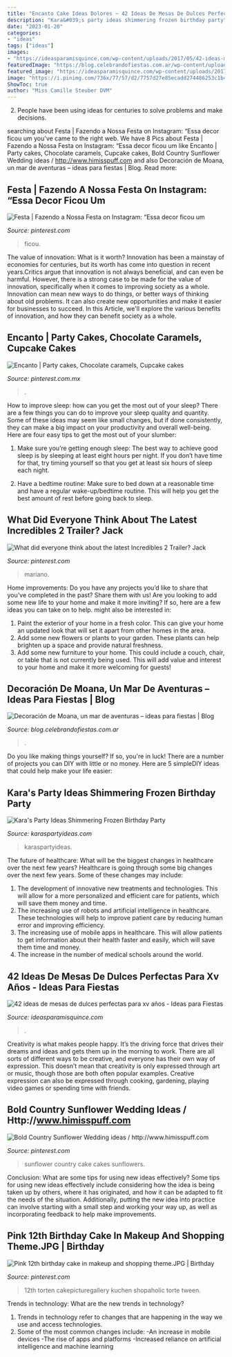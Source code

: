 ```yaml
---
title: "Encanto Cake Ideas Dolores ~ 42 Ideas De Mesas De Dulces Perfectas Para Xv Años"
description: "Kara&#039;s party ideas shimmering frozen birthday party"
date: "2023-01-20"
categories:
- "ideas"
tags: ["ideas"]
images:
- "https://ideasparamisquince.com/wp-content/uploads/2017/05/42-ideas-mesas-dulces-perfectas-xv-anos-4.jpg"
featuredImage: "https://blog.celebrandofiestas.com.ar/wp-content/uploads/2017/01/invitaciones_moana_printable_party_imprimible.jpg"
featured_image: "https://ideasparamisquince.com/wp-content/uploads/2017/05/42-ideas-mesas-dulces-perfectas-xv-anos-4.jpg"
image: "https://i.pinimg.com/736x/77/57/d2/7757d27e85ecadd274486253c1b49b6d--cute-birthday-cakes-th-birthday.jpg"
ShowToc: true
author: "Miss Camille Steuber DVM"
---
```



2. People have been using ideas for centuries to solve problems and make decisions.

	

		
searching about Festa | Fazendo a Nossa Festa on Instagram: “Essa decor ficou um you've came to the right web. We have 8 Pics about Festa | Fazendo a Nossa Festa on Instagram: “Essa decor ficou um like Encanto | Party cakes, Chocolate caramels, Cupcake cakes, Bold Country Sunflower Wedding ideas / http://www.himisspuff.com and also Decoración de Moana, un mar de aventuras – ideas para fiestas | Blog. Read more:
		
    
## Festa | Fazendo A Nossa Festa On Instagram: “Essa Decor Ficou Um

<img loading=lazy src="https://i.pinimg.com/originals/01/ce/92/01ce924e2e89a35355a3f431e6d1bd66.jpg" onerror="this.onerror=null;this.src='https://tse1.mm.bing.net/th?id=OIP.RYI91bbgCwLOIAfufdtndwHaJR&amp;pid=15.1';" alt="Festa | Fazendo a Nossa Festa on Instagram: “Essa decor ficou um">

_Source: pinterest.com_

>ficou. 

	

The value of innovation: What is it worth?
Innovation has been a mainstay of economies for centuries, but its worth has come into question in recent years.Critics argue that innovation is not always beneficial, and can even be harmful. However, there is a strong case to be made for the value of innovation, specifically when it comes to improving society as a whole. Innovation can mean new ways to do things, or better ways of thinking about old problems. It can also create new opportunities and make it easier for businesses to succeed. In this Article, we'll explore the various benefits of innovation, and how they can benefit society as a whole.

    
## Encanto | Party Cakes, Chocolate Caramels, Cupcake Cakes

<img loading=lazy src="https://i.pinimg.com/736x/48/18/7a/48187a05b56f8f48c03375b895c40f05.jpg" onerror="this.onerror=null;this.src='https://tse4.mm.bing.net/th?id=OIP.vl3-5F_9IScVTZBDhVIZbgHaHE&amp;pid=15.1';" alt="Encanto | Party cakes, Chocolate caramels, Cupcake cakes">

_Source: pinterest.com.mx_

>. 

	

How to improve sleep: how can you get the most out of your sleep?
There are a few things you can do to improve your sleep quality and quantity. Some of these ideas may seem like small changes, but if done consistently, they can make a big impact on your productivity and overall well-being. Here are four easy tips to get the most out of your slumber: 
1. Make sure you’re getting enough sleep: The best way to achieve good sleep is by sleeping at least eight hours per night. If you don’t have time for that, try timing yourself so that you get at least six hours of sleep each night. 

2. Have a bedtime routine: Make sure to bed down at a reasonable time and have a regular wake-up/bedtime routine. This will help you get the best amount of rest before going back to sleep. 


    
## What Did Everyone Think About The Latest Incredibles 2 Trailer? Jack

<img loading=lazy src="https://i.pinimg.com/originals/9f/0d/fb/9f0dfbde8e47770b2020f7cefdf81cce.jpg" onerror="this.onerror=null;this.src='https://tse1.mm.bing.net/th?id=OIP.uYqwBRlnd3UxqD3L7qBoGgHaHa&amp;pid=15.1';" alt="What did everyone think about the latest Incredibles 2 Trailer? Jack">

_Source: pinterest.com_

>mariano. 

	

Home improvements: Do you have any projects you’d like to share that you’ve completed in the past? Share them with us!
Are you looking to add some new life to your home and make it more inviting? If so, here are a few ideas you can take on to help. might also be interested in: 
1. Paint the exterior of your home in a fresh color. This can give your home an updated look that will set it apart from other homes in the area. 
2. Add some new flowers or plants to your garden. These plants can help brighten up a space and provide natural freshness. 
3. Add some new furniture to your home. This could include a couch, chair, or table that is not currently being used. This will add value and interest to your home and make it more welcoming for guests!

    
## Decoración De Moana, Un Mar De Aventuras – Ideas Para Fiestas | Blog

<img loading=lazy src="https://blog.celebrandofiestas.com.ar/wp-content/uploads/2017/01/invitaciones_moana_printable_party_imprimible.jpg" onerror="this.onerror=null;this.src='https://tse1.mm.bing.net/th?id=OIP.eCQNKWOPsQJmznHBtX87awHaFr&amp;pid=15.1';" alt="Decoración de Moana, un mar de aventuras – ideas para fiestas | Blog">

_Source: blog.celebrandofiestas.com.ar_

>. 

	

Do you like making things yourself? If so, you're in luck! There are a number of projects you can DIY with little or no money. Here are 5 simpleDIY ideas that could help make your life easier: 

    
## Kara&#039;s Party Ideas Shimmering Frozen Birthday Party

<img loading=lazy src="https://karaspartyideas.com/wp-content/uploads/2015/02/Shimmering-Frozen-themed-birthday-party-via-Karas-Party-Ideas-KarasPartyIdeas.com14-624x937.jpg" onerror="this.onerror=null;this.src='https://tse4.mm.bing.net/th?id=OIP.-AjUhWXtfy8lJnhfjw-DLwHaLH&amp;pid=15.1';" alt="Kara&#039;s Party Ideas Shimmering Frozen Birthday Party">

_Source: karaspartyideas.com_

>karaspartyideas. 

	

The future of healthcare: What will be the biggest changes in healthcare over the next few years?
Healthcare is going through some big changes over the next few years. Some of these changes may include: 
1. The development of innovative new treatments and technologies. This will allow for a more personalized and efficient care for patients, which will save them money and time. 
2. The increasing use of robots and artificial intelligence in healthcare. These technologies will help to improve patient care by reducing human error and improving efficiency. 
3. The increasing use of mobile apps in healthcare. This will allow patients to get information about their health faster and easily, which will save them time and money. 
4. The increase in the number of medical schools around the world.

    
## 42 Ideas De Mesas De Dulces Perfectas Para Xv Años - Ideas Para Fiestas

<img loading=lazy src="https://ideasparamisquince.com/wp-content/uploads/2017/05/42-ideas-mesas-dulces-perfectas-xv-anos-4.jpg" onerror="this.onerror=null;this.src='https://tse3.mm.bing.net/th?id=OIP.EtpaGhL-Adxo-pA437hg2wHaLH&amp;pid=15.1';" alt="42 ideas de mesas de dulces perfectas para xv años - Ideas para Fiestas">

_Source: ideasparamisquince.com_

>. 

	

Creativity is what makes people happy. It’s the driving force that drives their dreams and ideas and gets them up in the morning to work. There are all sorts of different ways to be creative, and everyone has their own way of expression. This doesn’t mean that creativity is only expressed through art or music, though those are both often popular examples. Creative expression can also be expressed through cooking, gardening, playing video games or spending time with friends.

    
## Bold Country Sunflower Wedding Ideas / Http://www.himisspuff.com

<img loading=lazy src="https://i.pinimg.com/originals/66/53/92/6653928914cedcc21fedaf23dba7d28a.jpg" onerror="this.onerror=null;this.src='https://tse4.mm.bing.net/th?id=OIP.-yCtpe0lr89fd9MwEmkMOAHaV0&amp;pid=15.1';" alt="Bold Country Sunflower Wedding ideas / http://www.himisspuff.com">

_Source: pinterest.com_

>sunflower country cake cakes sunflowers. 

	

Conclusion: What are some tips for using new ideas effectively?
Some tips for using new ideas effectively include considering how the idea is being taken up by others, where it has originated, and how it can be adapted to fit the needs of the situation. Additionally, putting the new idea into practice can involve starting with a small step and working your way up, as well as incorporating feedback to help make improvements.

    
## Pink 12th Birthday Cake In Makeup And Shopping Theme.JPG | Birthday

<img loading=lazy src="https://i.pinimg.com/736x/77/57/d2/7757d27e85ecadd274486253c1b49b6d--cute-birthday-cakes-th-birthday.jpg" onerror="this.onerror=null;this.src='https://tse1.mm.bing.net/th?id=OIP.V3r-nTTVLN72sq4TPWdIPQAAAA&amp;pid=15.1';" alt="Pink 12th birthday cake in makeup and shopping theme.JPG | Birthday">

_Source: pinterest.com_

>12th torten cakepicturegallery kuchen shopaholic torte tween. 

	

Trends in technology: What are the new trends in technology?
1. Trends in technology refer to changes that are happening in the way we use and access technologies. 
2. Some of the most common changes include: 
-An increase in mobile devices 
-The rise of apps and platforms 
-Increased reliance on artificial intelligence and machine learning 

